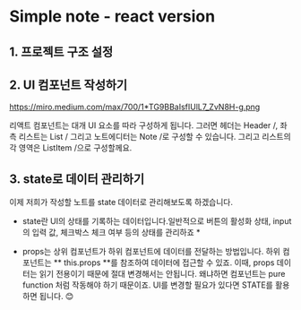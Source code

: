 # Simple note - react  version

## 1. 프로젝트 구조 설정

## 2. UI 컴포넌트 작성하기

https://miro.medium.com/max/700/1*TG9BBaIsfIUlL7_ZvN8H-g.png

리액트 컴포넌트는 대개 UI 요소를 따라 구성하게 됩니다.
그러면 헤더는 Header /, 좌측 리스트는 List / 그리고 노트에디터는 Note /로 구성할 수 있습니다. 그리고 리스트의 각 영역은 ListItem /으로 구성할께요.

## 3. state로 데이터 관리하기
이제 저희가 작성할 노트를 state 데이터로 관리해보도록 하겠습니다.

* state란 UI의 상태를 기록하는 데이터입니다.일반적으로 버튼의 활성화 상태, input의 입력 값, 체크박스 체크 여부 등의 상태를 관리하죠 *

* props는 상위 컴포넌트가 하위 컴포넌트에 데이터를 전달하는 방법입니다. 하위 컴포넌트는 ** this.props **를 참조하여 데이터에 접근할 수 있죠. 이때, props 데이터는 읽기 전용이기 때문에 절대 변경해서는 안됩니다. 왜냐하면 컴포넌트는 pure function 처럼 작동해야 하기 때문이죠. UI를 변경할 필요가 있다면 STATE를 활용하면 됩니다. 😊
